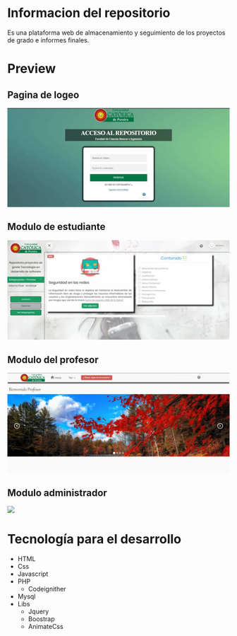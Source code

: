 # Informacion del repositorio

Es una plataforma web de  almacenamiento y seguimiento de los proyectos 
de grado e informes finales.

# Preview
## Pagina de logeo
![](docs/Index.jpg)

## Modulo de estudiante
![](docs/Estudiante.jpg)

## Modulo del profesor
![](docs/Profesor.jpg)

## Modulo administrador
![](docs/Administrador.jpg)

# Tecnología para el desarrollo
- HTML
- Css
- Javascript
- PHP
    - Codeignither
- Mysql
- Libs
    - Jquery
    - Boostrap
    - AnimateCss

